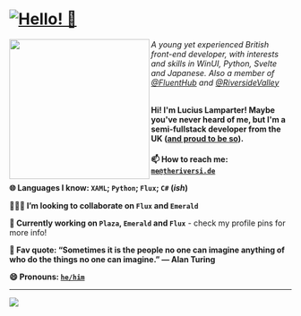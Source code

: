 <!--
**DeveloperWOW64/DeveloperWOW64** is a ✨ _special_ ✨ repository because its `README.md` (this file) appears on your GitHub profile.

Here are some ideas to get you started:

- 🔭 I’m currently working on ...
- 🌱 I’m currently learning ...
- 👯 I’m looking to collaborate on ...
- 🤔 I’m looking for help with ...
- 💬 Ask me about ...
- 📫 How to reach me: ...
- 😄 Pronouns: ...
- ⚡ Fun fact: ...
-->

# <a href="https://github.com/Lamparter"><img alt="Hello! 👋" src="https://readme-typing-svg.demolab.com?font=Segoe+UI&duration=1000&pause=2500&color=F7F7F7&width=435&lines=Hello!+%F0%9F%91%8B;%E3%81%93%E3%82%93%E3%81%AB%E3%81%A1%E3%81%AF%EF%BC%81+%F0%9F%91%8B;%C2%A1Hola!+%F0%9F%91%8B;Ciao!+%F0%9F%91%8B;Oi!+%F0%9F%91%8B;Salut!+%F0%9F%91%8B;Salve!+%F0%9F%91%8B;Hallo!+%F0%9F%91%8B" /><a/>

<a href="https://github.com/Lamparter"><img align="left" src="https://user-images.githubusercontent.com/71598437/186357128-9a20d82a-5a27-4b37-a64f-8fc88f1f1f8d.png" width="250"/><a/>

###### A young yet experienced British front-end developer, with interests and skills in WinUI, Python, Svelte and Japanese. Also a member of [@FluentHub](https://github.com/FluentHub) and [@RiversideValley](https://github.com/RiversideValley)

#### Hi! I'm Lucius Lamparter! Maybe you've never heard of me, but I'm a semi-fullstack developer from the UK ([and proud to be so](https://www.wikidata.org/wiki/Q6241)).

**📫 How to reach me: [`me@theriversi.de`](mailto:me@theriversi.de)**

**🌐 Languages I know: `XAML`; `Python`; `Flux`; `C#` (_ish_)**
 
**🧑‍🤝‍🧑 I’m looking to collaborate on `Flux` and `Emerald`**
 
**🔭 Currently working on `Plaza`, `Emerald` and `Flux`** - check my profile pins for more info!
 
**💬 Fav quote: “Sometimes it is the people no one can imagine anything of who do the things no one can imagine.” ― Alan Turing**

**😄 Pronouns: [`he/him`](https://www.wikidata.org/wiki/Q1196074)**

---
        
<!--<details><summary><h3>❔ I want to know more!</h3></summary><div>

###### 📝 This is my FULL online identity. (Of course, this is only what I go by, not all of it completely is my real identity.)

### 📛 Name

| First Name | Last Name |
| --- | --- |
| [Lucius](https://www.wikidata.org/wiki/Q12382759) | [Lamparter](https://www.wikidata.org/wiki/Q36995466) |

### 🗺️ Address

| Continent | Region | Country | County | City | Borough |
| --- | --- | --- | --- | --- | --- |
| [Europe](https://www.wikidata.org/wiki/Q46) | [United Kingdom](https://www.wikidata.org/wiki/Q145) | [England](https://www.wikidata.org/wiki/Q21) | [Greater London](https://www.wikidata.org/wiki/Q23306) | [London](https://www.wikidata.org/wiki/Q84) | [Camden](https://www.wikidata.org/wiki/Q202088) |

### 🙂 Avatar

| Avatar | Full Avatar |
| --- | --- |
| <a href="hhttps://www.wikidata.org/wiki/Q152402"><img align="left" src="https://avatars.githubusercontent.com/u/71598437?v=4" width="250"/><a/> | <a href="https://www.wikidata.org/wiki/Q170494"><img align="left" src="https://user-images.githubusercontent.com/71598437/186357128-9a20d82a-5a27-4b37-a64f-8fc88f1f1f8d.png" width="250"/><a/> |
        
---

<details><summary><h3>🧑 Advanced Details</h3></summary><div>

### 📅 Date of Birth

| Day | Month |
| --- | --- |
| [08](https://www.wikidata.org/wiki/Q2555) | [05](https://www.wikidata.org/wiki/Q119) |

### 🙋 Physiology

| Gender | Ethnicity | Hair Colour | Eye Color |
| --- | --- | --- | --- |
| [Male](https://www.wikidata.org/wiki/Q6581097) | [White](https://www.wikidata.org/wiki/Q7994501) | [Brown](https://www.wikidata.org/wiki/Q2367101) | [Brown](https://www.wikidata.org/wiki/Q17122705) |

### 🌐 Internet

| Username | Email | Favourite Emoji | User Agent |
| --- | --- | --- | --- |
| [@MetropolitanCitizen](https://www.wikidata.org/wiki/Q15901043) | [crescent@andrexial.org.uk](mailto:crescent@andrexial.org.uk) | [🏞️](https://www.wikidata.org/wiki/Q87577254) | [Mozilla/5.0 (Windows NT 10.0; Win64; x64) AppleWebKit/537.36 (KHTML, like Gecko) Chrome/111.0.0.0 Safari/537.36 Edg/111.0.0.0](https://www.wikidata.org/wiki/Q763744) |
| [@Lamparter](https://www.wikidata.org/wiki/Q15901043) | [me@andrexial.org.uk](mailto:me@andrexial.org.uk) | [🤩](https://www.wikidata.org/wiki/Q87583065) | N/A |

### 💼 Employment

| Company | Industry | Type | Description |
| --- | --- | --- | --- |
| [Riverside Valley Enterprises Limited](https://www.wikidata.org/wiki/Q783794) | [British IT conglomerate](https://www.wikidata.org/wiki/Q778575) | [Unincorporated](https://www.wikidata.org/wiki/Q7885249) | [The future of computing starts now.](https://www.wikidata.org/wiki/Q344) |

---        
        
</div></details>
</div></details>
        
--->

![](https://hit.yhype.me/github/profile?user_id=71598437)
